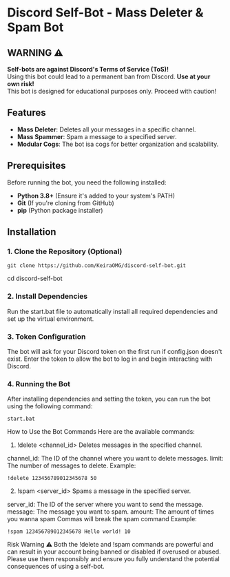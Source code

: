 # Discord Self-Bot - Mass Deleter & Spam Bot

## WARNING ⚠️
**Self-bots are against Discord's Terms of Service (ToS)!**  
Using this bot could lead to a permanent ban from Discord. **Use at your own risk!**  
This bot is designed for educational purposes only. Proceed with caution!

## Features
- **Mass Deleter**: Deletes all your messages in a specific channel.
- **Mass Spammer**: Spam a message to a specified server.
- **Modular Cogs**: The bot isa cogs for better organization and scalability.

## Prerequisites
Before running the bot, you need the following installed:
- **Python 3.8+** (Ensure it's added to your system's PATH)
- **Git** (If you're cloning from GitHub)
- **pip** (Python package installer)

## Installation

### 1. Clone the Repository (Optional)
```git clone https://github.com/KeiraOMG/discord-self-bot.git```

cd discord-self-bot

### 2. Install Dependencies
Run the start.bat file to automatically install all required dependencies and set up the virtual environment.


### 3. Token Configuration
The bot will ask for your Discord token on the first run if config.json doesn't exist. Enter the token to allow the bot to log in and begin interacting with Discord.

### 4. Running the Bot
After installing dependencies and setting the token, you can run the bot using the following command:

```start.bat```

How to Use the Bot
Commands
Here are the available commands:

1. !delete <channel_id> <limit>
Deletes messages in the specified channel.

channel_id: The ID of the channel where you want to delete messages.
limit: The number of messages to delete.
Example:

```!delete 123456789012345678 50```

2. !spam <server_id> <message> <amount> 
Spams a message in the specified server.

server_id: The ID of the server where you want to send the message.
message: The message you want to spam.
amount: The amount of times you wanna spam
Commas will break the spam command
Example:

```!spam 123456789012345678 Hello world! 10```


Risk Warning ⚠️
Both the !delete and !spam commands are powerful and can result in your account being banned or disabled if overused or abused. Please use them responsibly and ensure you fully understand the potential consequences of using a self-bot.
